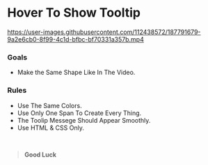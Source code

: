 # Hover To Show Tooltip
https://user-images.githubusercontent.com/112438572/187791679-9a2e6cb0-8f99-4c1d-bfbc-bf70331a357b.mp4
### Goals
- Make the Same Shape Like In The Video.
### Rules
- Use The Same Colors.
- Use Only One Span To Create Every Thing.
- The Toolip Messege Should Appear Smoothly.
- Use HTML & CSS Only.
<br>

> **Good Luck**
